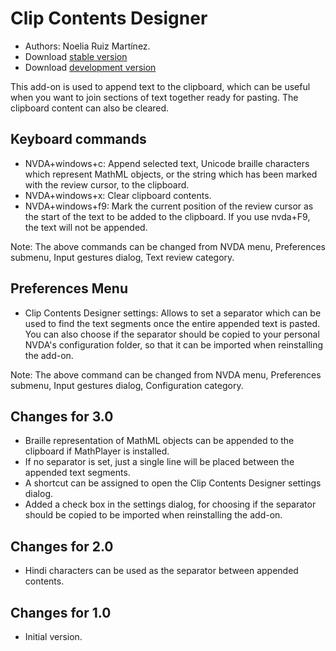 # Clip Contents Designer #
*   Authors: Noelia Ruiz Martínez.
*   Download [stable version][1]
*   Download [development version][2]

This add-on is used to append text to the clipboard, which can be useful when you want to join sections of text together ready for pasting.
The clipboard content can also be cleared.

## Keyboard commands ##
*   NVDA+windows+c: Append selected text, Unicode braille characters which represent MathML objects, or the string which has been marked with the review cursor, to the clipboard.
*   NVDA+windows+x: Clear clipboard contents.
*   NVDA+windows+f9: Mark the current position of the review cursor as the start of the text to be added to the clipboard.
    If you use nvda+F9, the text will not be appended.

Note: The above commands can be changed from NVDA menu, Preferences submenu, Input gestures dialog, Text review category.

## Preferences Menu ##
*   Clip Contents Designer settings: Allows to set a separator which can be used to find the text segments once the entire appended text is pasted. You can also choose if the separator should be copied to your personal NVDA's configuration folder, so that it can be imported when reinstalling the add-on.

Note: The above command can be changed from NVDA menu, Preferences submenu, Input gestures dialog, Configuration category.

## Changes for 3.0 ##
*   Braille representation of MathML objects can be appended to the clipboard if MathPlayer is installed.
*   If no separator is set, just a single line will be placed between the appended text segments.
*   A shortcut can be assigned to open the Clip Contents Designer settings dialog.
*   Added a check box in the settings dialog, for choosing if the separator should be copied to be imported when reinstalling the add-on.

## Changes for 2.0 ##
*   Hindi characters can be used as the separator between appended contents.

## Changes for 1.0 ##
*   Initial version.

[1]: http://addons.nvda-project.org/files/get.php?file=ccd

[2]: http://addons.nvda-project.org/files/get.php?file=ccd-dev

